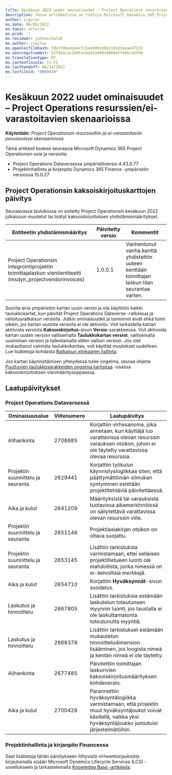 ```yaml
---
title: Kesäkuun 2022 uudet ominaisuudet – Project Operations resurssien/ei-varastoitavien skenaarioissa
description: Tässä artikkelissa on tietoja Microsoft Dynamics 365 Project Operationsin resursseihin ja ei-varastoitaviin perustuvissa skenaarioissa kesäkuussa 2022 julkaistussa versiossa saatavilla olevista laatupäivityksistä.
author: sigitac
ms.date: 06/03/2022
ms.topic: article
ms.prod: ''
ms.reviewer: johnmichalak
ms.author: sigitac
ms.openlocfilehash: fde1f0be42eecfc5ee809cb9b2191d3aeae57131
ms.sourcegitcommit: 51745acac29dfacba43a4003d86baff4d6ca2fb8
ms.translationtype: HT
ms.contentlocale: fi-FI
ms.lasthandoff: 06/14/2022
ms.locfileid: "8959419"
---
```

# <a name="whats-new-june-2022---project-operations-for-resourcenon-stocked-based-scenarios"></a>Kesäkuun 2022 uudet ominaisuudet – Project Operations resurssien/ei-varastoitavien skenaarioissa

_**Käytetään:** Project Operationsin resursseihin ja ei-varastoitaviin perustuvissa skenaarioissa_

Tämä artikkeli koskee seuraavia Microsoft Dynamics 365 Project Operationsin osia ja versioita:

- Project Operations Dataversessa ympäristöversio 4.43.0.77
- Projektinhallinta ja kirjanpito Dynamics 365 Finance -ympäristön versiossa 10.0.27

## <a name="project-operations-dual-write-maps-updates"></a>Project Operationsin kaksoiskirjoituskarttojen päivitys

Seuraavassa taulukossa on esitetty Project Operationsin kesäkuun 2022 julkaisuun muutetut tai lisätyt kaksoiskirjoituksen yhdistämismääritykset.

| Entiteetin yhdistämismääritys | Päivitetty versio | Kommentit |
| --- | --- | --- |
| Project Operationsin integrointiprojektin toimittajalaskun vientientiteetti (msdyn_projectvendorinvoices) | 1.0.0.1 | Vanhentunut vanha kenttä yhdistettiin uuteen kenttään toimittajan laskun tilan seurantaa varten. |

Suorita aina ympäristön kartan uusin versio ja ota käyttöön kaikki taulukkokartat, kun päivität Project Operations Dataverse -ratkaisua ja rahoitusratkaisun versiota. Jotkin ominaisuudet ja toiminnot eivät ehkä toimi oikein, jos kartan uusinta versiota ei ole aktivoitu. Voit tarkastella kartan aktiivista versiota **Kaksoiskirjoitus**-sivun **Versio**-sarakkeessa. Voit aktivoida kartan uuden version valitsemalla **Taulukkokartan versiot**, valitsemalla uusimman version ja tallentamalla sitten valitun version. Jos olet mukauttanut valmista taulukkokarttaa, voit käyttää muutokset uudelleen. Lue lisätietoja kohdasta [Ratkaisun elinkaaren hallinta](/dynamics365/fin-ops-core/dev-itpro/data-entities/dual-write/app-lifecycle-management).

Jos kartan käynnistämisen yhteydessä tulee ongelma, seuraa ohjeita [Puuttuvien taulukkosarakkeiden ongelma kartoissa](/dynamics365/fin-ops-core/dev-itpro/data-entities/dual-write/dual-write-troubleshooting-finops-upgrades#missing-table-columns-issue-on-maps) -osassa kaksoiskirjoituksen vianmääritysoppaassa.

## <a name="quality-updates"></a>Laatupäivitykset

### <a name="project-operations-on-dataverse"></a>Project Operations Dataversessä

| Ominaisuusalue | Viitenumero | Laatupäivitys |
| --- | --- | --- |
| Alihankinta | 2708885 | Korjattiin virhesanoma, joka annetaan, kun käyttäjä luo varattavissa olevan resurssin varauksen otsikon, johon ei ole täytetty varattavissa olevaa resurssia. |
| Projektin suunnittelu ja seuranta | 2629441 | Korjattiin työkulun käynnistyslogiikkaa siten, että päättymättömän silmukan syntyminen estetään projektitehtäviä päivitettäessä. |
| Aika ja kulut | 2641209 | Määrityksistä tai varauksista tuotavissa aikamerkinnöissä on säilytettävä varattavissa olevan resurssin viite. |
| Projektin suunnittelu ja seuranta | 2651148 | Projektiasiakirjan otsikon on oltava suojattu.|
| Projektin suunnittelu ja seuranta | 2653145 | Lisättiin tarkistuksia varmistamaan, ettei sellaisen projektitietueen luonti ole mahdollista, jonka nimessä on ei-kelvollisia merkkejä. |
| Aika ja kulut | 2654710 | Korjattiin **Hyväksynnät**-sivun suodatus. |
| Laskutus ja hinnoittelu | 2667805 | Lisättiin tarkistuksia estämään laskutetun toteutuneen myynnin luonti, jos taustalla ei ole laskuttamatonta toteutunutta myyntiä. |
| Laskutus ja hinnoittelu | 2668378 | Lisättiin tarkistukset estämään mukautetun hinnoitteludimension lisääminen, jos loogista nimeä ja kentän nimeä ei ole täytetty. |
| Alihankinta | 2677485 | Päivitettiin toimittajan laskurivien kaksoiskirjoitusmäärityksen kohdeversio. |
| Aika ja kulut | 2700428 | Parannettiin hyväksyntälogiikka varmistamaan, että projektin muut hyväksyntäjoukot voivat käsitellä, vaikka yksi hyväksyntäjoukko jumiutuisi järjestelmätöihin. |

### <a name="project-management-and-accounting-in-finance"></a>Projektinhallinta ja kirjanpito Financessa

Saat lisätietoja tähän päivitykseen liittyvistä virheenkorjauksista kirjautumalla sisään Microsoft Dynamics Lifecycle Services (LCS) -sovellukseen ja tarkastelemalla [Knowledge Base -artikkelia](https://fix.lcs.dynamics.com/Issue/Details?bugId=673271).
